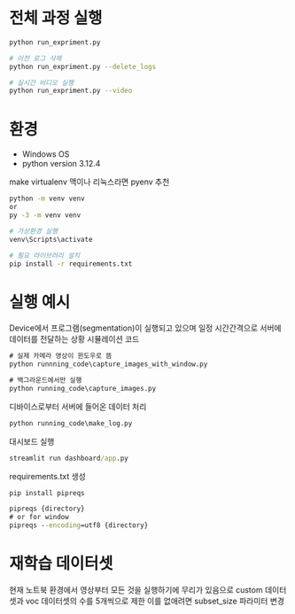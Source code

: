# 전체 과정 실행
```bash
python run_expriment.py

# 이전 로그 삭제
python run_expriment.py --delete_logs

# 실시간 비디오 실행
python run_expriment.py --video
```


# 환경
- Windows OS
- python version 3.12.4

make virtualenv 맥이나 리눅스라면 pyenv 추천

```bash
python -m venv venv
or 
py -3 -m venv venv
```

```bash
# 가상환경 실행
venv\Scripts\activate

# 필요 라이브러리 설치
pip install -r requirements.txt
```

# 실행 예시

Device에서 프로그램(segmentation)이 실행되고 있으며 일정 시간간격으로 서버에 데이터를 전달하는 상황 시뮬레이션 코드
```cmd
# 실제 카메라 영상이 윈도우로 뜸
python runnning_code\capture_images_with_window.py 

# 백그라운드에서만 실행
python running_code\capture_images.py 
```

디바이스로부터 서버에 들어온 데이터 처리
```cmd
python running_code\make_log.py
```

대시보드 실행
```cmd
streamlit run dashboard/app.py
```

requirements.txt 생성
```cmd
pip install pipreqs

pipreqs {directory}
# or for window
pipreqs --encoding=utf8 {directory}
```

# 재학습 데이터셋
현재 노트북 환경에서 영상부터 모든 것을 실행하기에 무리가 있음으로 custom 데이터셋과 voc 데이터셋의 수를 5개씩으로 제한
이를 없애려면 subset_size 파라미터 변경
